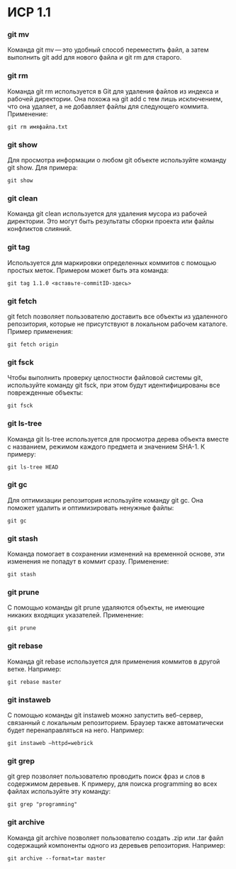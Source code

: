 # ИСР 1.1

### git mv

Команда git mv — это удобный способ переместить файл, а затем выполнить git add для нового файла и git rm для старого.

### git rm

Команда git rm используется в Git для удаления файлов из индекса и рабочей директории. Она похожа на git add с тем лишь исключением, что она удаляет, а не добавляет файлы для следующего коммита. Применение:

```git
git rm имяфайла.txt
```
### git show

Для просмотра информации о любом git объекте используйте команду git show. Для примера:

```git
git show
```

### git clean

Команда git clean используется для удаления мусора из рабочей директории. Это могут быть результаты сборки проекта или файлы конфликтов слияний.
### git tag

Используется для маркировки определенных коммитов с помощью простых меток. Примером может быть эта команда:

```git
git tag 1.1.0 <вставьте-commitID-здесь>
```

### git fetch

git fetch позволяет пользователю доставить все объекты из удаленного репозитория, которые не присутствуют в локальном рабочем каталоге. Пример применения:

``` git
git fetch origin
```

### git fsck

Чтобы выполнить проверку целостности файловой системы git, используйте команду git fsck, при этом будут идентифицированы все поврежденные объекты:

``` git
git fsck
```

### git ls-tree

Команда git ls-tree используется для просмотра дерева объекта вместе с названием, режимом каждого предмета и значением SHA-1. К примеру:

``` git
git ls-tree HEAD
```
### git gc

Для оптимизации репозитория используйте команду git gc. Она поможет удалить и оптимизировать ненужные файлы:

```git
git gc
```

### git stash

Команда помогает в сохранении изменений на временной основе, эти изменения не попадут в коммит сразу. Применение:

```git
git stash
```

###  git prune

С помощью команды git prune удаляются объекты, не имеющие никаких входящих указателей. Применение:

``` git
git prune
```
### git rebase

Команда git rebase используется для применения коммитов в другой ветке. Например:

``` git
git rebase master
```

### git instaweb

С помощью команды git instaweb можно запустить веб-сервер, связанный с локальным репозиторием. Браузер также автоматически будет перенаправляться на него. Например:

```git
git instaweb –httpd=webrick
```

### git grep

git grep позволяет пользователю проводить поиск фраз и слов в содержимом деревьев. К примеру, для поиска programming во всех файлах используйте эту команду:

```git
git grep "programming"
```

### git archive

Команда git archive позволяет пользователю создать .zip или .tar файл содержащий компоненты одного из деревьев репозитория. Например:

``` git
git archive --format=tar master
```


